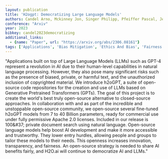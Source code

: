 ```yaml
---
layout: publication
title: 'H2ogpt: Democratizing Large Language Models'
authors: Candel Arno, Mckinney Jon, Singer Philipp, Pfeiffer Pascal, Jeblick Maximilian, Prabhu Prithvi, Gambera Jeff, Landry Mark, Bansal Shivam, Chesler Ryan, Lee Chun Ming, Conde Marcos V., Stetsenko Pasha, Grellier Olivier, Ambati Srisatish
conference: "Arxiv"
year: 2023
bibkey: candel2023democratizing
additional_links:
  - {name: "Paper", url: "https://arxiv.org/abs/2306.08161"}
tags: ['Applications', 'Bias Mitigation', 'Ethics And Bias', 'Fairness', 'GPT', 'Model Architecture', 'Pretraining Methods', 'Reinforcement Learning', 'Transformer']
---
```

"Applications built on top of Large Language Models (LLMs) such as GPT-4 represent a revolution in AI due to their human-level capabilities in natural language processing. However, they also pose many significant risks such as the presence of biased, private, or harmful text, and the unauthorized inclusion of copyrighted material. We introduce h2oGPT, a suite of open-source code repositories for the creation and use of LLMs based on Generative Pretrained Transformers (GPTs). The goal of this project is to create the world's best truly open-source alternative to closed-source approaches. In collaboration with and as part of the incredible and unstoppable open-source community, we open-source several fine-tuned h2oGPT models from 7 to 40 Billion parameters, ready for commercial use under fully permissive Apache 2.0 licenses. Included in our release is 100\&#37; private document search using natural language. Open-source language models help boost AI development and make it more accessible and trustworthy. They lower entry hurdles, allowing people and groups to tailor these models to their needs. This openness increases innovation, transparency, and fairness. An open-source strategy is needed to share AI benefits fairly, and H2O.ai will continue to democratize AI and LLMs."
